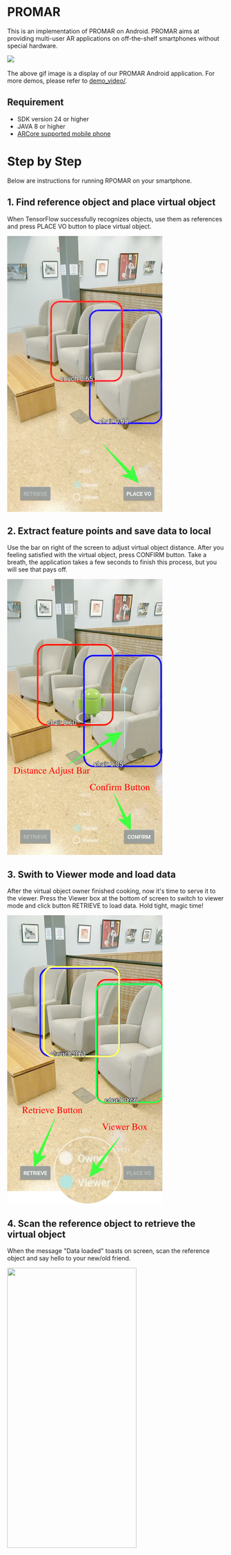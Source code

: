 # PROMAR

This is an implementation of PROMAR on Android. PROMAR aims at providing multi-user AR applications on off-the-shelf smartphones without special hardware.

![](img/demo.gif)

The above gif image is a display of our PROMAR Android application. For more demos, please refer to [demo_video/](https://github.com/PROMAR2019/PROMAR_Android/tree/master/demo_video).

## Requirement

* SDK version 24 or higher
* JAVA 8 or higher
* [ARCore supported mobile phone](https://developers.google.com/ar/discover/supported-devices)


# Step by Step

Below are instructions for running RPOMAR on your smartphone.


## 1. Find reference object and place virtual object

When TensorFlow successfully recognizes objects, use them as references and press PLACE VO button to place virtual object.

![](img/step_1.png)

## 2. Extract feature points and save data to local

Use the bar on right of the screen to adjust virtual object distance. After you feeling satisfied with the virtual object, press CONFIRM button. Take a breath, the application takes a few seconds to finish this process, but you will see that pays off.

![](img/step_2.png)

## 3. Swith to Viewer mode and load data

After the virtual object owner finished cooking, now it's time to serve it to the viewer. Press the Viewer box at the bottom of screen to switch to viewer mode and click button RETRIEVE to load data. Hold tight, magic time!

![](img/step_3.png)

## 4. Scan the reference object to retrieve the virtual object

When the message "Data loaded" toasts on screen, scan the reference object and say hello to your new/old friend.

<img src="https://github.com/PROMAR2019/PROMAR_Android/blob/master/img/step_4.png" width="300" height="650">
